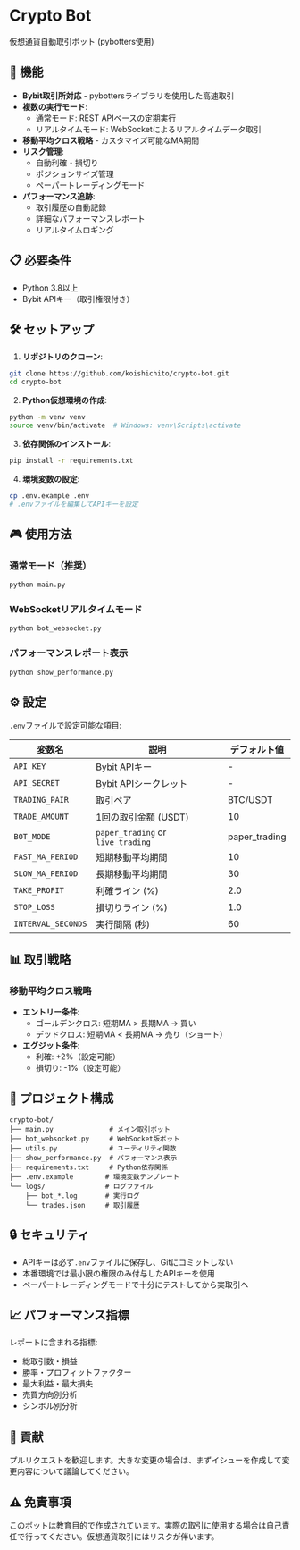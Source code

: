# Crypto Bot

仮想通貨自動取引ボット (pybotters使用)

## 🚀 機能

- **Bybit取引所対応** - pybottersライブラリを使用した高速取引
- **複数の実行モード**:
  - 通常モード: REST APIベースの定期実行
  - リアルタイムモード: WebSocketによるリアルタイムデータ取引
- **移動平均クロス戦略** - カスタマイズ可能なMA期間
- **リスク管理**:
  - 自動利確・損切り
  - ポジションサイズ管理
  - ペーパートレーディングモード
- **パフォーマンス追跡**:
  - 取引履歴の自動記録
  - 詳細なパフォーマンスレポート
  - リアルタイムロギング

## 📋 必要条件

- Python 3.8以上
- Bybit APIキー（取引権限付き）

## 🛠 セットアップ

1. **リポジトリのクローン**:
```bash
git clone https://github.com/koishichito/crypto-bot.git
cd crypto-bot
```

2. **Python仮想環境の作成**:
```bash
python -m venv venv
source venv/bin/activate  # Windows: venv\Scripts\activate
```

3. **依存関係のインストール**:
```bash
pip install -r requirements.txt
```

4. **環境変数の設定**:
```bash
cp .env.example .env
# .envファイルを編集してAPIキーを設定
```

## 🎮 使用方法

### 通常モード（推奨）
```bash
python main.py
```

### WebSocketリアルタイムモード
```bash
python bot_websocket.py
```

### パフォーマンスレポート表示
```bash
python show_performance.py
```

## ⚙️ 設定

`.env`ファイルで設定可能な項目:

| 変数名 | 説明 | デフォルト値 |
|--------|------|-------------|
| `API_KEY` | Bybit APIキー | - |
| `API_SECRET` | Bybit APIシークレット | - |
| `TRADING_PAIR` | 取引ペア | BTC/USDT |
| `TRADE_AMOUNT` | 1回の取引金額 (USDT) | 10 |
| `BOT_MODE` | `paper_trading` or `live_trading` | paper_trading |
| `FAST_MA_PERIOD` | 短期移動平均期間 | 10 |
| `SLOW_MA_PERIOD` | 長期移動平均期間 | 30 |
| `TAKE_PROFIT` | 利確ライン (%) | 2.0 |
| `STOP_LOSS` | 損切りライン (%) | 1.0 |
| `INTERVAL_SECONDS` | 実行間隔 (秒) | 60 |

## 📊 取引戦略

### 移動平均クロス戦略
- **エントリー条件**:
  - ゴールデンクロス: 短期MA > 長期MA → 買い
  - デッドクロス: 短期MA < 長期MA → 売り（ショート）
- **エグジット条件**:
  - 利確: +2%（設定可能）
  - 損切り: -1%（設定可能）

## 📁 プロジェクト構成

```
crypto-bot/
├── main.py              # メイン取引ボット
├── bot_websocket.py     # WebSocket版ボット
├── utils.py             # ユーティリティ関数
├── show_performance.py  # パフォーマンス表示
├── requirements.txt     # Python依存関係
├── .env.example        # 環境変数テンプレート
└── logs/               # ログファイル
    ├── bot_*.log       # 実行ログ
    └── trades.json     # 取引履歴
```

## 🔒 セキュリティ

- APIキーは必ず`.env`ファイルに保存し、Gitにコミットしない
- 本番環境では最小限の権限のみ付与したAPIキーを使用
- ペーパートレーディングモードで十分にテストしてから実取引へ

## 📈 パフォーマンス指標

レポートに含まれる指標:
- 総取引数・損益
- 勝率・プロフィットファクター
- 最大利益・最大損失
- 売買方向別分析
- シンボル別分析

## 🤝 貢献

プルリクエストを歓迎します。大きな変更の場合は、まずイシューを作成して変更内容について議論してください。

## ⚠️ 免責事項

このボットは教育目的で作成されています。実際の取引に使用する場合は自己責任で行ってください。仮想通貨取引にはリスクが伴います。
